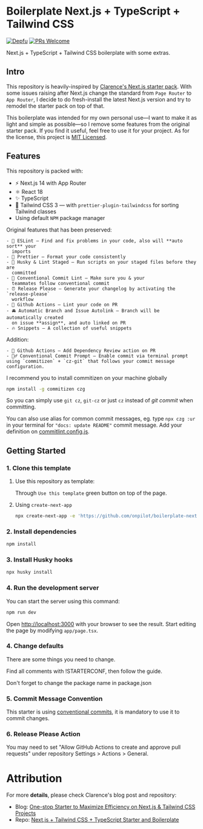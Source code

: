 # Boilerplate Next.js + TypeScript + Tailwind CSS

[![Depfu](https://badges.depfu.com/badges/365159912876b518f245b527de23f5c9/overview.svg)](https://depfu.com/github/onpilot/boilerplate-nextjs-ts-tailwind?project_id=39446)
[![PRs Welcome](https://img.shields.io/badge/PRs-welcome-brightgreen.svg)](http://makeapullrequest.com)

Next.js + TypeScript + Tailwind CSS boilerplate with some extras.

## Intro

This repository is heavily-inspired by
[Clarence's Next.js starter pack](https://github.com/theodorusclarence/ts-nextjs-tailwind-starter).
With some issues raising after Next.js change the standard from `Page Router` to
`App Router`, I decide to do fresh-install the latest Next.js version and try to
remodel the starter pack on top of that.

This boilerplate was intended for my own personal use—I want to make it as light
and simple as possible—so I remove some features from the original starter pack.
If you find it useful, feel free to use it for your project. As for the license,
this project is
[MIT Licensed](https://github.com/theodorusclarence/ts-nextjs-tailwind-starter/discussions/158).

## Features

This repository is packed with:

- ⚡️ Next.js 14 with App Router
- ⚛️ React 18
- ✨ TypeScript
- 💨 Tailwind CSS 3 — with `prettier-plugin-tailwindcss` for sorting Tailwind
  classes
- Using default `NPM` package manager

Original features that has been preserved:

```
- 📏 ESLint — Find and fix problems in your code, also will **auto sort** your
  imports
- 💖 Prettier — Format your code consistently
- 🐶 Husky & Lint Staged — Run scripts on your staged files before they are
  committed
- 🤖 Conventional Commit Lint — Make sure you & your
  teammates follow conventional commit
- ⏰ Release Please — Generate your changelog by activating the `release-please`
  workflow
- 👷 Github Actions — Lint your code on PR
- 🚘 Automatic Branch and Issue Autolink — Branch will be automatically created
  on issue **assign**, and auto linked on PR
- 🔥 Snippets — A collection of useful snippets
```

Addition:

```
- 👷 Github Actions — Add Dependency Review action on PR
- 💁‍♂️ Conventional Commit Prompt — Enable commit via terminal prompt using `commitizen` + `cz-git` that follows your commit message configuration.
```

I recommend you to install commitizen on your machine globally

```bash
npm install -g commitizen czg
```

So you can simply use `git cz`, `git-cz` or just `cz` instead of _git commit_
when committing.

You can also use alias for common commit messages, eg. type `npx czg :ur` in
your terminal for `"docs: update README"` commit message. Add your definition on
[commitlint.config.js](https://github.com/onpilot/boilerplate-nextjs-ts-tailwind/blob/main/commitlint.config.js).

## Getting Started

### 1. Clone this template

1. Use this repository as template:

   Through `Use this template` green button on top of the page.

2. Using `create-next-app`

   ```bash
   npx create-next-app -e 'https://github.com/onpilot/boilerplate-nextjs-ts-tailwind' project-name
   ```

### 2. Install dependencies

```bash
npm install
```

### 3. Install Husky hooks

```bash
npx husky install
```

### 4. Run the development server

You can start the server using this command:

```bash
npm run dev
```

Open [http://localhost:3000](http://localhost:3000) with your browser to see the
result. Start editing the page by modifying `app/page.tsx`.

### 4. Change defaults

There are some things you need to change.

Find all comments with !STARTERCONF, then follow the guide.

Don't forget to change the package name in package.json

### 5. Commit Message Convention

This starter is using
[conventional commits](https://www.conventionalcommits.org/en/v1.0.0/), it is
mandatory to use it to commit changes.

### 6. Release Please Action

You may need to set "Allow GitHub Actions to create and approve pull requests"
under repository Settings > Actions > General.

# Attribution

For more **details**, please check Clarence's blog post and repository:

- Blog:
  [One-stop Starter to Maximize Efficiency on Next.js & Tailwind CSS Projects](https://theodorusclarence.com/blog/one-stop-starter)
- Repo:
  [Next.js + Tailwind CSS + TypeScript Starter and Boilerplate](https://github.com/theodorusclarence/ts-nextjs-tailwind-starter)

